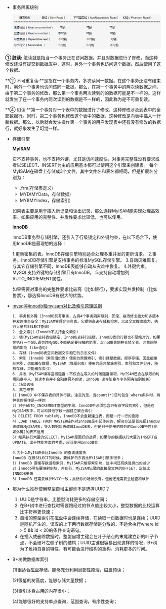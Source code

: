 - 事务隔离级别

  ![1552963933812](assets/1552963933812.png)

**① 脏读:** 脏读就是指当一个事务正在访问数据，并且对数据进行了修改，而这种修改还没有提交到数据库中，这时，另外一个事务也访问这个数据，然后使用了这个数据。

**② 不可重复读:**是指在一个事务内，多次读同一数据。在这个事务还没有结束时，另外一个事务也访问该同一数据。那么，在第一个事务中的两次读数据之间，由于第二个事务的修改，那么第一个事务两次读到的的数据可能是不一样的。这样就发生了在一个事务内两次读到的数据是不一样的，因此称为是不可重复读。

**④ 幻读:**第一个事务对一个表中的数据进行了修改，这种修改涉及到表中的全部数据行。同时，第二个事务也修改这个表中的数据，这种修改是向表中插入一行新数据。那么，以后就会发生操作第一个事务的用户发现表中还有没有修改的数据行，就好象发生了幻觉一样。

- 存储引擎

  **MyISAM**

  它不支持事务，也不支持外键，尤其是访问速度快，对事务完整性没有要求或者以SELECT、INSERT为主的应用基本都可以使用这个引擎来创建表。
  每个MyISAM在磁盘上存储成3个文件，其中文件名和表名都相同，但是扩展名分别为：

  - .frm(存储表定义)
  - MYD(MYData，存储数据)
  - MYI(MYIndex，存储索引)

  ​        如果表主要是用于插入新记录和读出记录，那么选择MyISAM能实现处理高效率。如果应用的完整性、并发性要求比较低，也可以使用。

  **InnoDB**

  InnoDB事务型存储引擎，还引入了行级锁定和外键约束，在以下场合下，使用InnoDB是最理想的选择：

  1.更新密集的表。InnoDB存储引擎特别适合处理多重并发的更新请求。
  2.事务。InnoDB存储引擎是支持事务的标准MySQL存储引擎。
  3.自动灾难恢复。与其它存储引擎不同，InnoDB表能够自动从灾难中恢复。
  4.外键约束。MySQL支持外键的存储引擎只有InnoDB。
  5.支持自动增加列AUTO_INCREMENT属性。

  ​	如果需要对事务的完整性要求比较高（比如银行），要求实现并发控制（比如售票），那选择InnoDB有很大的优势。

- [mysql中innodb和myisam对比及索引原理区别](https://blog.csdn.net/qq_27607965/article/details/79925288)

  ```
  1. 事务和外键（InnoDB具有事务，支持4个事务隔离级别，回滚，崩溃修复能力和多版本并发的事务安全；MyISAM管理非事务表。它提供高速存储和检索，以及全文搜索能力，执行大量的SELECT查询）
  2. 全文索引（Innodb不支持全文索引）
  3. 锁(MyISAM支持表级锁定，InnoDB支持行级锁，InnoDB表的行锁也不是绝对的，如果在执行一个SQL语句时MySQL不能确定要扫描的范围，InnoDB表同样会锁全表，注意间隙锁的影响 like语句)
  4. 存储（InnoDB表空间数据文件和它的日志文件）
  5. 索引（InnoDB（索引组织表）使用的聚簇索引、索引就是数据，顺序存储，因此能缓存索引，也能缓存数据，MyISAM（堆组织表）使用的是非聚簇索引、索引和文件分开，随机存储，只能缓存索引）
  6. 并发（MyISAM读写互相阻塞：不仅会在写入的时候阻塞读取，MyISAM还会在读取的时候阻塞写入，但读本身并不会阻塞另外的读，InnoDB 读写阻塞与事务隔离级别相关）
  7. 场景选择
  8. 其它细节
  1）InnoDB 中不保存表的具体行数，注意的是，当count(*)语句包含 where条件时，两种表的操作是一样的
  2）对于AUTO_INCREMENT类型的字段，InnoDB中必须包含只有该字段的索引，但是在MyISAM表中，可以和其他字段一起建立联合索引
  3）DELETE FROM table时，InnoDB不会重新建立表，而是一行一行的删除
  4）LOAD TABLE FROM MASTER操作对InnoDB是不起作用的，解决方法是首先把InnoDB表改成MyISAM表，导入数据后再改成InnoDB表，但是对于使用的额外的InnoDB特性(例如外键)的表不适用
  5）如果执行大量的SELECT，MyISAM是更好的选择，如果你的数据执行大量的INSERT或UPDATE，出于性能方面的考虑，应该使用InnoDB表
  
  9.为什么MyISAM会比Innodb 的查询速度快
  InnoDB 在做SELECT的时候，要维护的东西比MYISAM引擎多很多；
  1）InnoDB 要缓存数据和索引，MyISAM只缓存索引块，这中间还有换进换出的减少
  2）innodb寻址要映射到块，再到行，MyISAM记录的直接是文件的OFFSET，定位比INNODB要快
  3）InnoDB 还需要维护MVCC一致；虽然你的场景没有，但他还是需要去检查和维护
  ```

  

- 那为什么推荐使用整型自增主键而不是选择UUID？
  1. UUID是字符串，比整型消耗更多的存储空间；
  2. 在B+树中进行查找时需要跟经过的节点值比较大小，整型数据的比较运算比字符串更快速；
  3. 自增的整型索引在磁盘中会连续存储，在读取一页数据时也是连续；UUID是随机产生的，读取的上下两行数据存储是分散的，不适合执行where id > 5 && id < 20的条件查询语句。
  4. 在插入或删除数据时，整型自增主键会在叶子结点的末尾建立新的叶子节点，不会破坏左侧子树的结构；UUID主键很容易出现这样的情况，B+树为了维持自身的特性，有可能会进行结构的重构，消耗更多的时间。

- B+树做数据库索引

  (1)很适合磁盘存储，能够充分利用局部性原理，磁盘预读；

  (2)很低的树高度，能够存储大量数据；

  (3)索引本身占用的内存很小；

  (4)能够很好的支持单点查询，范围查询，有序性查询；

